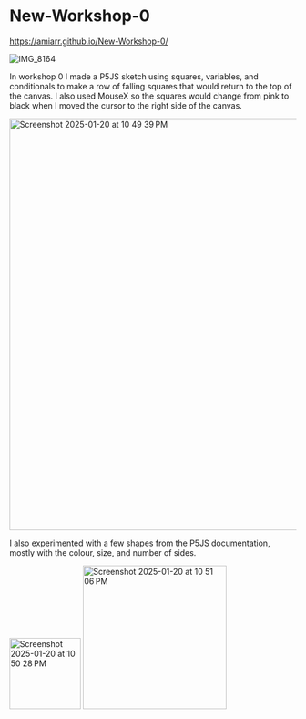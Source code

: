 # New-Workshop-0

https://amiarr.github.io/New-Workshop-0/

![IMG_8164](https://github.com/user-attachments/assets/65ffb6ba-975b-48d3-9fc9-6dea6401157d)

In workshop 0 I made a P5JS sketch using squares, variables, and conditionals to make a row of falling squares that would return to the top of the canvas. I also used MouseX so the squares would change from pink to black when I moved the cursor to the right side of the canvas. 

<img width="722" alt="Screenshot 2025-01-20 at 10 49 39 PM" src="https://github.com/user-attachments/assets/81fb9033-7393-4dbd-85a7-b1929ede06a7" />

I also experimented with a few shapes from the P5JS documentation, mostly with the colour, size, and number of sides. 

<img width="125" alt="Screenshot 2025-01-20 at 10 50 28 PM" src="https://github.com/user-attachments/assets/8b81ac96-fb40-40bf-a1ea-27f1b28c4a11" />

  <img width="252" alt="Screenshot 2025-01-20 at 10 51 06 PM" src="https://github.com/user-attachments/assets/ffbb0e6c-9b28-4a3b-8a6e-a818b41ad123" />

